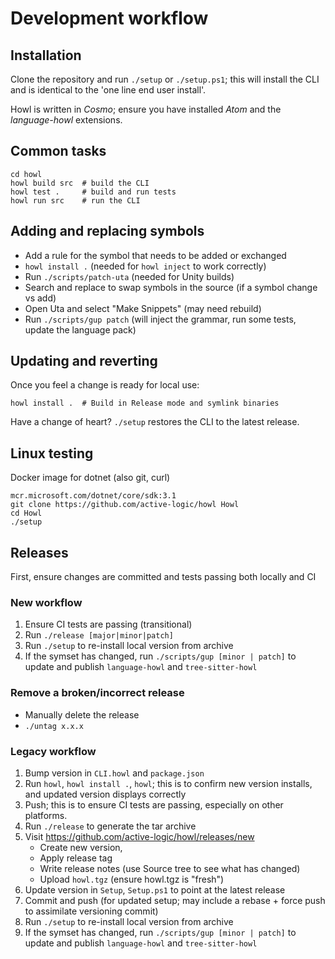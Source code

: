 # Development workflow

## Installation

Clone the repository and run `./setup` or `./setup.ps1`; this will install the CLI and is identical to the 'one line end user install'.

Howl is written in *Cosmo*; ensure you have installed *Atom* and the *language-howl* extensions.

## Common tasks

```
cd howl
howl build src  # build the CLI
howl test .     # build and run tests
howl run src    # run the CLI
```

## Adding and replacing symbols

- Add a rule for the symbol that needs to be added or exchanged
- `howl install .`
  (needed for `howl inject` to work correctly)
- Run `./scripts/patch-uta`
  (needed for Unity builds)
- Search and replace to swap symbols in the source
  (if a symbol change vs add)
- Open Uta and select "Make Snippets"
  (may need rebuild)
- Run `./scripts/gup patch`
  (will inject the grammar, run some tests, update the language
  pack)

## Updating and reverting

Once you feel a change is ready for local use:

```
howl install .  # Build in Release mode and symlink binaries
```

Have a change of heart? `./setup` restores the CLI to the latest release.

## Linux testing

Docker image for dotnet (also git, curl)

```
mcr.microsoft.com/dotnet/core/sdk:3.1
git clone https://github.com/active-logic/howl Howl
cd Howl
./setup
```

## Releases

First, ensure changes are committed and tests passing both locally and CI

### New workflow

1) Ensure CI tests are passing (transitional)
2) Run `./release [major|minor|patch]`
6) Run `./setup` to re-install local version from archive
7) If the symset has changed, run `./scripts/gup [minor | patch]` to update and publish `language-howl` and `tree-sitter-howl`

### Remove a broken/incorrect release

- Manually delete the release
- `./untag x.x.x`

### Legacy workflow

1) Bump version in `CLI.howl` and `package.json`
2) Run `howl`, `howl install .`, `howl`; this is to confirm new version installs, and updated version displays correctly
3) Push; this is to ensure CI tests are passing, especially on other platforms.
4) Run `./release` to generate the tar archive
5) Visit https://github.com/active-logic/howl/releases/new
    - Create new version,
    - Apply release tag
    - Write release notes (use Source tree to see what has changed)
    - Upload `howl.tgz` (ensure howl.tgz is "fresh")
6) Update version in `Setup`, `Setup.ps1` to point at the latest release
7) Commit and push (for updated setup; may include a rebase + force push to assimilate versioning commit)
8) Run `./setup` to re-install local version from archive
9) If the symset has changed, run `./scripts/gup [minor | patch]` to update and publish `language-howl` and `tree-sitter-howl`
